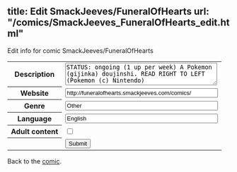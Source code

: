 title: Edit SmackJeeves/FuneralOfHearts
url: "/comics/SmackJeeves_FuneralOfHearts_edit.html"
---
Edit info for comic SmackJeeves/FuneralOfHearts

<form name="comic" action="http://gaepostmail.appspot.com/comic/" method="post">
<table class="comicinfo">
<tr>
<th>Description</th><td><textarea name="description" cols="40" rows="3">STATUS: ongoing (1 up per week) A Pokemon (gijinka) doujinshi. READ RIGHT TO LEFT (Pokemon (c) Nintendo)</textarea></td>
</tr>
<tr>
<th>Website</th><td><input type="text" name="url" value="http://funeralofhearts.smackjeeves.com/comics/" size="40"/></td>
</tr>
<tr>
<th>Genre</th><td><input type="text" name="genre" value="Other" size="40"/></td>
</tr>
<tr>
<th>Language</th><td><input type="text" name="language" value="English" size="40"/></td>
</tr>
<tr>
<th>Adult content</th><td><input type="checkbox" name="adult" value="adult" /></td>
</tr>
<tr>
<th></th><td>
<input type="hidden" name="comic" value="SmackJeeves_FuneralOfHearts" />
<input type="submit" name="submit" value="Submit" />
</td>
</tr>
</table>
</form>

Back to the [comic](SmackJeeves_FuneralOfHearts.html).

